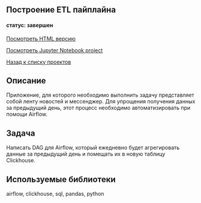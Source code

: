## Построение ETL пайплайна
#### статус: завершен

[Посмотреть HTML версию](https://ivanvashkovets.github.io/html_pages/Построение%20ETL%20пайплайна.html)

[Посмотреть Jupyter Notebook project](https://ivanvashkovets.github.io/html_pages/Построение%20ETL%20пайплайна.html)

[Назад к списку проектов](https://github.com/IvanVashkovets/Portfolio/tree/main)

## Описание
Приложение, для которого необходимо выполнить задачу представляет собой ленту новостей и мессенджер. Для упрощения получения данных за предыдущий день, этот процесс необходимо автоматизировать при помощи Airflow.

## Задача
Написать DAG для Airflow, который ежедневно будет агрегировать данные за предыдущий день и помещать их в новую таблицу Clickhouse.

## Используемые библиотеки
airflow, clickhouse, sql, pandas, python
